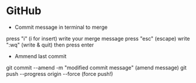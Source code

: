 # GitHub #

- Commit message in terminal to merge

press "i" (i for insert)
write your merge message
press "esc" (escape)
write ":wq" (write & quit)
then press enter


- Ammend last commit 

git commit --amend -m "modified commit message" (amend message)
git push --progress origin --force (force push!)

